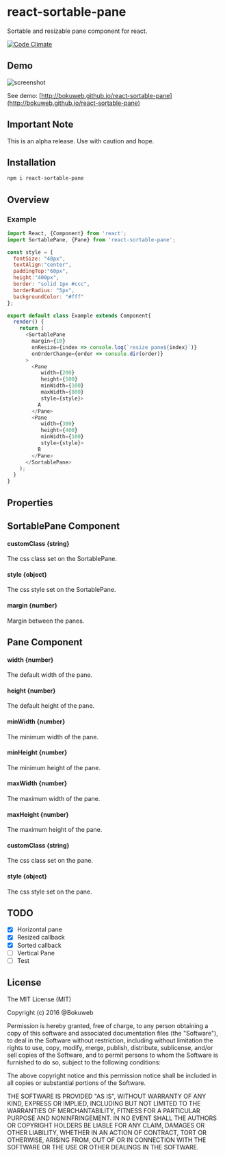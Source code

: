 # react-sortable-pane

Sortable and resizable pane component for react.

[![Code Climate](https://codeclimate.com/github/bokuweb/react-sortable-pane/badges/gpa.svg)](https://codeclimate.com/github/bokuweb/react-sortable-pane)

## Demo

![screenshot](https://raw.githubusercontent.com/bokuweb/react-sortable-pane/master/screenshot/screenshot.gif)
   
   
See demo: [http://bokuweb.github.io/react-sortable-pane](http://bokuweb.github.io/react-sortable-pane)

## Important Note

This is an alpha release. Use with caution and hope.

## Installation

```sh
npm i react-sortable-pane
```

## Overview

### Example

``` javascript
import React, {Component} from 'react';
import SortablePane, {Pane} from 'react-sortable-pane';

const style = {
  fontSize: "40px",
  textAlign:"center",
  paddingTop:"60px",
  height:"400px",
  border: "solid 1px #ccc",
  borderRadius: "5px",
  backgroundColor: "#fff"
};

export default class Example extends Component{
  render() {
    return (
      <SortablePane
        margin={10}
        onResize={index => console.log(`resize pane${index}`)}
        onOrderChange={order => console.dir(order)}
      >
        <Pane
           width={200}
           height={500}
           minWidth={100}
           maxWidth={800}
           style={style}>
          A
        </Pane>
        <Pane
           width={300}
           height={400}
           minWidth={100}
           style={style}>
          B
        </Pane>
      </SortablePane>
    );
  }
}
```


## Properties

## SortablePane Component

#### customClass {string}

The css class set on the SortablePane.

#### style {object}

The css style set on the SortablePane.

#### margin {number}

Margin between the panes.

## Pane Component

#### width {number}

The default width of the pane.   

#### height {number}

The default height of the pane.   

#### minWidth {number}

The minimum width of the pane.

#### minHeight {number}

The minimum height of the pane.

#### maxWidth {number}

The maximum width of the pane.

#### maxHeight {number}

The maximum height of the pane.

#### customClass {string}

The css class set on the pane.

#### style {object}

The css style set on the pane.


## TODO

- [x] Horizontal pane
- [x] Resized callback
- [x] Sorted callback
- [ ] Vertical Pane
- [ ] Test

## License

The MIT License (MIT)

Copyright (c) 2016 @Bokuweb

Permission is hereby granted, free of charge, to any person obtaining a copy of this software and associated documentation files (the "Software"), to deal in the Software without restriction, including without limitation the rights to use, copy, modify, merge, publish, distribute, sublicense, and/or sell copies of the Software, and to permit persons to whom the Software is furnished to do so, subject to the following conditions:

The above copyright notice and this permission notice shall be included in all copies or substantial portions of the Software.

THE SOFTWARE IS PROVIDED "AS IS", WITHOUT WARRANTY OF ANY KIND, EXPRESS OR IMPLIED, INCLUDING BUT NOT LIMITED TO THE WARRANTIES OF MERCHANTABILITY, FITNESS FOR A PARTICULAR PURPOSE AND NONINFRINGEMENT. IN NO EVENT SHALL THE AUTHORS OR COPYRIGHT HOLDERS BE LIABLE FOR ANY CLAIM, DAMAGES OR OTHER LIABILITY, WHETHER IN AN ACTION OF CONTRACT, TORT OR OTHERWISE, ARISING FROM, OUT OF OR IN CONNECTION WITH THE SOFTWARE OR THE USE OR OTHER DEALINGS IN THE SOFTWARE.

